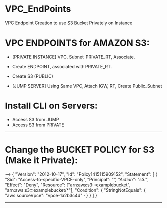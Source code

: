 # VPC_EndPoints
VPC Endpoint Creation to use S3 Bucket Privately on Instance


# VPC ENDPOINTS for AMAZON S3:

* [PRIVATE INSTANCE] VPC, Subnet, PRIVATE_RT, Associate.
* Create ENDPOINT, associated with PRIVATE_RT.

* Create S3 (PUBLIC)

*  [JUMP SERVER] Using Same VPC, Attach IGW, RT, Create Public_Subnet

# Install CLI on Servers:

* Access S3 from JUMP
* Access S3 from PRIVATE

--------------------------------------------------------------------------------------

# Change the BUCKET POLICY for S3 (Make it Private):

--> {
   "Version": "2012-10-17",
   "Id": "Policy1415115909152",
   "Statement": [
     {
       "Sid": "Access-to-specific-VPCE-only",
       "Principal": "*",
       "Action": "s3:*",
       "Effect": "Deny",
       "Resource": ["arn:aws:s3:::examplebucket",
                    "arn:aws:s3:::examplebucket/*"],
       "Condition": {
         "StringNotEquals": {
           "aws:sourceVpce": "vpce-1a2b3c4d"
         }
       }
     }
   ]
}

--------------------------------------------------------------------------------------
